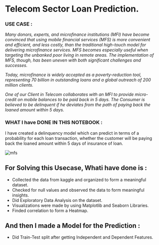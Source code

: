# Telecom Sector Loan Prediction.

### USE CASE :
_Many donors, experts, and microfinance institutions (MFI) have become convinced that using mobile financial services (MFS) is more convenient and efficient, and less costly, than the traditional high-touch model for delivering microfinance services. MFS becomes especially useful when targeting the unbanked poor living in remote areas. The implementation of MFS, though, has been uneven with both significant challenges and successes._

_Today, microfinance is widely accepted as a poverty-reduction tool, representing 70 billion in outstanding loans and a global outreach of 200 million clients._

_One of our Client in Telecom collaborates with an MFI to provide micro-credit on mobile balances to be paid back in 5 days. The Consumer is believed to be delinquent if he deviates from the path of paying back the loaned amount within 5 days._


### WHAT I have DONE IN THIS NOTEBOOK :
I have created a delinquency model which can predict in terms of a probability for each loan transaction,
whether the customer will be paying back the loaned amount within 5 days of insurance of loan.

![mfs](https://user-images.githubusercontent.com/73397927/124344043-c5f79000-dbed-11eb-86ba-b4a641db074f.jpg)

## For Solving this Usecase, Whati have done is :
- Collected the data from kaggle and organized to form a meaningful dataset.
- Checked for null values and observed the data to form meaningful insights.
- Did Exploratory Data Analysis on the dataset.
- Visualizations were made by using Matplotlib and Seaborn Libraries.
- Finded correlation to form a Heatmap.

## And then I made a Model for the Prediction :
- Did Train-Test split after getting Independent and Dependent Features.
